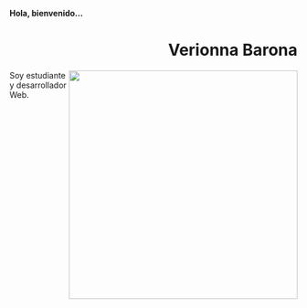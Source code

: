 **Hola, bienvenido...**

<div align="right">

# Verionna Barona

</div>

<img width="400" height="auto" align="right" src="https://imgur.com/KtIUGqT.png">

Soy estudiante y desarrollador Web.



